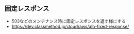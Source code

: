 ## 固定レスポンス
- 503などのメンテナンス時に固定レスポンスを返す様にする
- https://dev.classmethod.jp/cloud/aws/alb-fixed-response/